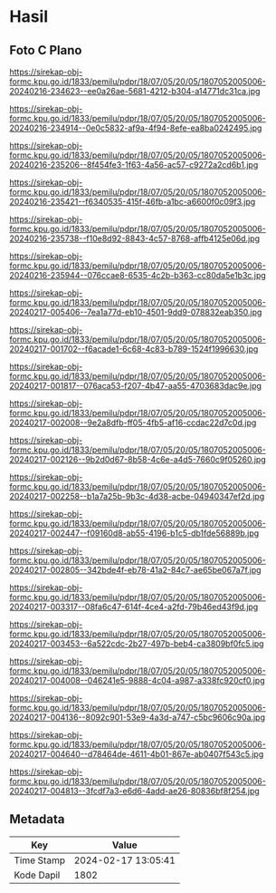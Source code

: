 # Hasil

## Foto C Plano

https://sirekap-obj-formc.kpu.go.id/1833/pemilu/pdpr/18/07/05/20/05/1807052005006-20240216-234623--ee0a26ae-5681-4212-b304-a14771dc31ca.jpg

https://sirekap-obj-formc.kpu.go.id/1833/pemilu/pdpr/18/07/05/20/05/1807052005006-20240216-234914--0e0c5832-af9a-4f94-8efe-ea8ba0242495.jpg

https://sirekap-obj-formc.kpu.go.id/1833/pemilu/pdpr/18/07/05/20/05/1807052005006-20240216-235206--8f454fe3-1f63-4a56-ac57-c9272a2cd6b1.jpg

https://sirekap-obj-formc.kpu.go.id/1833/pemilu/pdpr/18/07/05/20/05/1807052005006-20240216-235421--f6340535-415f-46fb-a1bc-a6600f0c09f3.jpg

https://sirekap-obj-formc.kpu.go.id/1833/pemilu/pdpr/18/07/05/20/05/1807052005006-20240216-235738--f10e8d92-8843-4c57-8768-affb4125e06d.jpg

https://sirekap-obj-formc.kpu.go.id/1833/pemilu/pdpr/18/07/05/20/05/1807052005006-20240216-235944--076ccae8-6535-4c2b-b363-cc80da5e1b3c.jpg

https://sirekap-obj-formc.kpu.go.id/1833/pemilu/pdpr/18/07/05/20/05/1807052005006-20240217-005406--7ea1a77d-eb10-4501-9dd9-078832eab350.jpg

https://sirekap-obj-formc.kpu.go.id/1833/pemilu/pdpr/18/07/05/20/05/1807052005006-20240217-001702--f6acade1-6c68-4c83-b789-1524f1996630.jpg

https://sirekap-obj-formc.kpu.go.id/1833/pemilu/pdpr/18/07/05/20/05/1807052005006-20240217-001817--076aca53-f207-4b47-aa55-4703683dac9e.jpg

https://sirekap-obj-formc.kpu.go.id/1833/pemilu/pdpr/18/07/05/20/05/1807052005006-20240217-002008--9e2a8dfb-ff05-4fb5-af16-ccdac22d7c0d.jpg

https://sirekap-obj-formc.kpu.go.id/1833/pemilu/pdpr/18/07/05/20/05/1807052005006-20240217-002126--9b2d0d67-8b58-4c6e-a4d5-7660c9f05260.jpg

https://sirekap-obj-formc.kpu.go.id/1833/pemilu/pdpr/18/07/05/20/05/1807052005006-20240217-002258--b1a7a25b-9b3c-4d38-acbe-04940347ef2d.jpg

https://sirekap-obj-formc.kpu.go.id/1833/pemilu/pdpr/18/07/05/20/05/1807052005006-20240217-002447--f09160d8-ab55-4196-b1c5-db1fde56889b.jpg

https://sirekap-obj-formc.kpu.go.id/1833/pemilu/pdpr/18/07/05/20/05/1807052005006-20240217-002805--342bde4f-eb78-41a2-84c7-ae65be067a7f.jpg

https://sirekap-obj-formc.kpu.go.id/1833/pemilu/pdpr/18/07/05/20/05/1807052005006-20240217-003317--08fa6c47-614f-4ce4-a2fd-79b46ed43f9d.jpg

https://sirekap-obj-formc.kpu.go.id/1833/pemilu/pdpr/18/07/05/20/05/1807052005006-20240217-003453--6a522cdc-2b27-497b-beb4-ca3809bf0fc5.jpg

https://sirekap-obj-formc.kpu.go.id/1833/pemilu/pdpr/18/07/05/20/05/1807052005006-20240217-004008--046241e5-9888-4c04-a987-a338fc920cf0.jpg

https://sirekap-obj-formc.kpu.go.id/1833/pemilu/pdpr/18/07/05/20/05/1807052005006-20240217-004136--8092c901-53e9-4a3d-a747-c5bc9606c90a.jpg

https://sirekap-obj-formc.kpu.go.id/1833/pemilu/pdpr/18/07/05/20/05/1807052005006-20240217-004640--d78464de-4611-4b01-867e-ab0407f543c5.jpg

https://sirekap-obj-formc.kpu.go.id/1833/pemilu/pdpr/18/07/05/20/05/1807052005006-20240217-004813--3fcdf7a3-e6d6-4add-ae26-80836bf8f254.jpg


## Metadata

| Key        | Value               |
| ---------- | ------------------- |
| Time Stamp | 2024-02-17 13:05:41 |
| Kode Dapil | 1802                |



